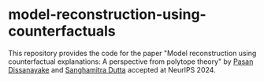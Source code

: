 # model-reconstruction-using-counterfactuals
This repository provides the code for the paper "Model reconstruction using counterfactual explanations: A perspective from polytope theory" by [Pasan Dissanayake](https://pasandissanayake.github.io/) and [Sanghamitra Dutta](https://sites.google.com/site/sanghamitraweb/) accepted at NeurIPS 2024.
